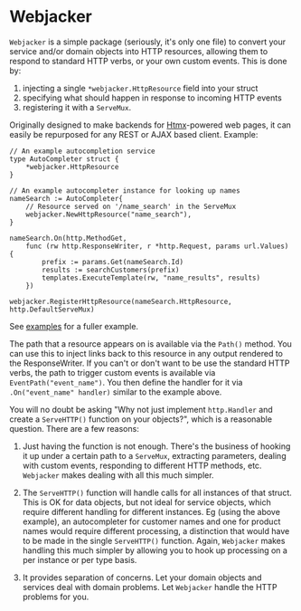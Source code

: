 # Webjacker

`Webjacker` is a simple package (seriously, it's only one file) to convert your service and/or domain objects into HTTP resources, allowing them to respond to standard HTTP verbs, or your own custom events. This is done by: 

1. injecting a single `*webjacker.HttpResource` field into your struct 
2. specifying what should happen in response to incoming HTTP events
3. registering it with a `ServeMux`.

Originally designed to make backends for [Htmx](https://htmx.org/)-powered web pages, it can easily be repurposed for any REST or AJAX based client.
Example:

```
// An example autocompletion service
type AutoCompleter struct {
	*webjacker.HttpResource
}

// An example autocompleter instance for looking up names
nameSearch := AutoCompleter{
    // Resource served on '/name_search' in the ServeMux
    webjacker.NewHttpResource("name_search"), 
}

nameSearch.On(http.MethodGet, 
    func (rw http.ResponseWriter, r *http.Request, params url.Values) {
        prefix := params.Get(nameSearch.Id)
        results := searchCustomers(prefix)
        templates.ExecuteTemplate(rw, "name_results", results)
    })

webjacker.RegisterHttpResource(nameSearch.HttpResource, http.DefaultServeMux)
```

See [examples](./example/) for a fuller example. 

The path that a resource appears on is available via the `Path()` method. You can use this to inject links back to this resource in any output rendered to the ResponseWriter. If you can't or don't want to be use the standard HTTP verbs, the path to trigger custom events is available via `EventPath("event_name")`. You then define the handler for it via `.On("event_name" handler)` similar to the example above.

You will no doubt be asking "Why not just implement `http.Handler` and create a `ServeHTTP()` function on your objects?", which is a reasonable question. There are a few reasons:

1. Just having the function is not enough. There's the business of hooking it up under a certain path to a `ServeMux`, extracting parameters, dealing with custom events, responding to different HTTP methods, etc. `Webjacker` makes dealing with all this much simpler.

2. The `ServeHTTP()` function will handle calls for all instances of that struct. This is OK for data objects, but not ideal for service objects, which require different handling for different instances. Eg (using the above example), an autocompleter for customer names and one for product names would require different processing, a distinction that would have to be made in the single `ServeHTTP()` function. Again, `Webjacker` makes handling this much simpler by allowing you to hook up processing on a per instance or per type basis.

3. It provides separation of concerns. Let your domain objects and services deal with domain problems. Let `Webjacker` handle the HTTP problems for you.